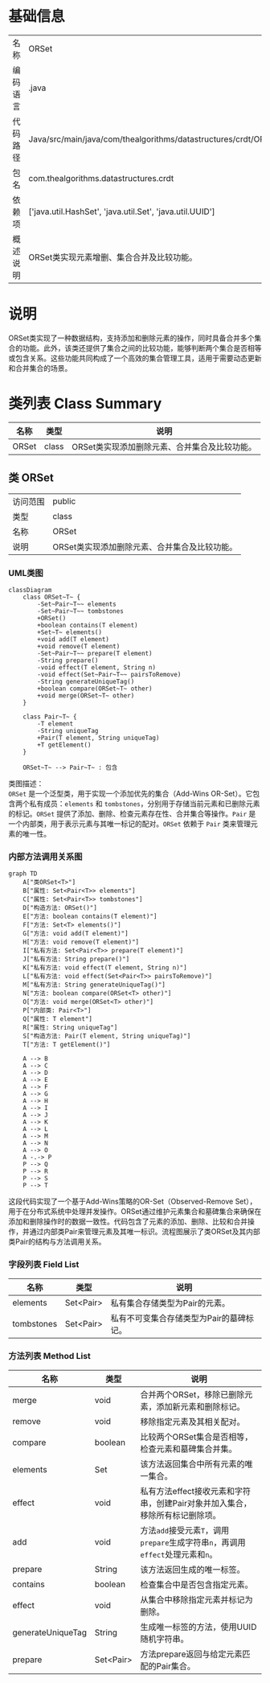# 基础信息

|      |      |
|------|------|
| 名称 | ORSet |
| 编码语言 | .java |
| 代码路径 | Java/src/main/java/com/thealgorithms/datastructures/crdt/ORSet.java |
| 包名 | com.thealgorithms.datastructures.crdt |
| 依赖项 | ['java.util.HashSet', 'java.util.Set', 'java.util.UUID'] |
| 概述说明 | ORSet类实现元素增删、集合合并及比较功能。 |

# 说明

ORSet类实现了一种数据结构，支持添加和删除元素的操作，同时具备合并多个集合的功能。此外，该类还提供了集合之间的比较功能，能够判断两个集合是否相等或包含关系。这些功能共同构成了一个高效的集合管理工具，适用于需要动态更新和合并集合的场景。

# 类列表 Class Summary

| 名称   | 类型  | 说明 |
|-------|------|-------------|
| ORSet | class | ORSet类实现添加删除元素、合并集合及比较功能。 |



## 类 ORSet

|      |      |
|------|------|
| 访问范围 | public |
| 类型 | class |
| 名称 | ORSet |
| 说明 | ORSet类实现添加删除元素、合并集合及比较功能。 |


### UML类图

```mermaid
classDiagram
    class ORSet~T~ {
        -Set~Pair~T~~ elements
        -Set~Pair~T~~ tombstones
        +ORSet()
        +boolean contains(T element)
        +Set~T~ elements()
        +void add(T element)
        +void remove(T element)
        -Set~Pair~T~~ prepare(T element)
        -String prepare()
        -void effect(T element, String n)
        -void effect(Set~Pair~T~~ pairsToRemove)
        -String generateUniqueTag()
        +boolean compare(ORSet~T~ other)
        +void merge(ORSet~T~ other)
    }

    class Pair~T~ {
        -T element
        -String uniqueTag
        +Pair(T element, String uniqueTag)
        +T getElement()
    }

    ORSet~T~ --> Pair~T~ : 包含
```

类图描述：  
`ORSet` 是一个泛型类，用于实现一个添加优先的集合（Add-Wins OR-Set）。它包含两个私有成员：`elements` 和 `tombstones`，分别用于存储当前元素和已删除元素的标记。`ORSet` 提供了添加、删除、检查元素存在性、合并集合等操作。`Pair` 是一个内部类，用于表示元素与其唯一标记的配对。`ORSet` 依赖于 `Pair` 类来管理元素的唯一性。


### 内部方法调用关系图

```mermaid
graph TD
    A["类ORSet<T>"]
    B["属性: Set<Pair<T>> elements"]
    C["属性: Set<Pair<T>> tombstones"]
    D["构造方法: ORSet()"]
    E["方法: boolean contains(T element)"]
    F["方法: Set<T> elements()"]
    G["方法: void add(T element)"]
    H["方法: void remove(T element)"]
    I["私有方法: Set<Pair<T>> prepare(T element)"]
    J["私有方法: String prepare()"]
    K["私有方法: void effect(T element, String n)"]
    L["私有方法: void effect(Set<Pair<T>> pairsToRemove)"]
    M["私有方法: String generateUniqueTag()"]
    N["方法: boolean compare(ORSet<T> other)"]
    O["方法: void merge(ORSet<T> other)"]
    P["内部类: Pair<T>"]
    Q["属性: T element"]
    R["属性: String uniqueTag"]
    S["构造方法: Pair(T element, String uniqueTag)"]
    T["方法: T getElement()"]

    A --> B
    A --> C
    A --> D
    A --> E
    A --> F
    A --> G
    A --> H
    A --> I
    A --> J
    A --> K
    A --> L
    A --> M
    A --> N
    A --> O
    A -.-> P
    P --> Q
    P --> R
    P --> S
    P --> T
```

这段代码实现了一个基于Add-Wins策略的OR-Set（Observed-Remove Set），用于在分布式系统中处理并发操作。ORSet通过维护元素集合和墓碑集合来确保在添加和删除操作时的数据一致性。代码包含了元素的添加、删除、比较和合并操作，并通过内部类Pair来管理元素及其唯一标识。流程图展示了类ORSet及其内部类Pair的结构与方法调用关系。

### 字段列表 Field List

| 名称  | 类型  | 说明 |
|-------|-------|------|
| elements | Set<Pair<T>> | 私有集合存储类型为Pair<T>的元素。 |
| tombstones | Set<Pair<T>> | 私有不可变集合存储类型为Pair的墓碑标记。 |

### 方法列表 Method List

| 名称  | 类型  | 说明 |
|-------|-------|------|
| merge | void | 合并两个ORSet，移除已删除元素，添加新元素和删除标记。 |
| remove | void | 移除指定元素及其相关配对。 |
| compare | boolean | 比较两个ORSet集合是否相等，检查元素和墓碑集合并集。 |
| elements | Set<T> | 该方法返回集合中所有元素的唯一集合。 |
| effect | void | 私有方法effect接收元素和字符串，创建Pair对象并加入集合，移除所有标记删除项。 |
| add | void | 方法`add`接受元素`T`，调用`prepare`生成字符串`n`，再调用`effect`处理元素和`n`。 |
| prepare | String | 该方法返回生成的唯一标签。 |
| contains | boolean | 检查集合中是否包含指定元素。 |
| effect | void | 从集合中移除指定元素并标记为删除。 |
| generateUniqueTag | String | 生成唯一标签的方法，使用UUID随机字符串。 |
| prepare | Set<Pair<T>> | 方法prepare返回与给定元素匹配的Pair集合。 |




